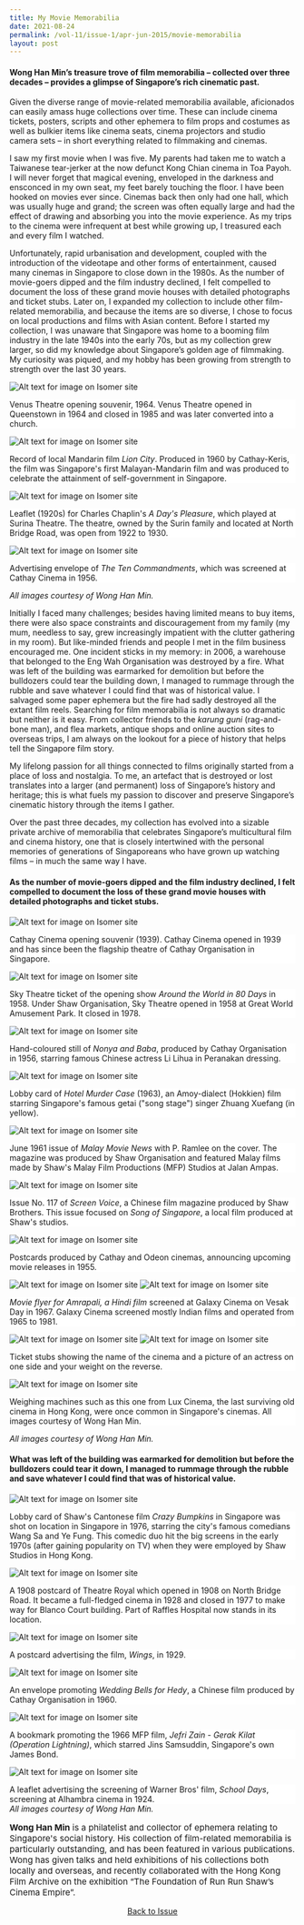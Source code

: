 ```yaml
---
title: My Movie Memorabilia
date: 2021-08-24
permalink: /vol-11/issue-1/apr-jun-2015/movie-memorabilia
layout: post
---
```

#### **Wong Han Min**’s treasure trove of film memorabilia – collected over three decades – provides a glimpse of Singapore’s rich cinematic past.


Given the diverse range of movie-related memorabilia available, aficionados can easily amass huge collections over time. These can include cinema tickets, posters, scripts and other ephemera to film props and costumes as well as bulkier items like cinema seats, cinema projectors and studio camera sets – in short everything related to filmmaking and cinemas. 

I saw my first movie when I was five. My parents had taken me to watch a Taiwanese tear-jerker at the now defunct Kong Chian cinema in Toa Payoh. I will never forget that magical evening, enveloped in the darkness and ensconced in my own seat, my feet barely touching the floor. I have been hooked on movies ever since. Cinemas back then only had one hall, which was usually huge and grand; the screen was often equally large and had the effect of drawing and absorbing you into the movie experience. As my trips to the cinema were infrequent at best while growing up, I treasured each and every film I watched. 

Unfortunately, rapid urbanisation and development, coupled with the introduction of the videotape and other forms of entertainment, caused many cinemas in Singapore to close down in the 1980s. As the number of movie-goers dipped and the film industry declined, I felt compelled to document the loss of these grand movie houses with detailed photographs and ticket stubs. Later on, I expanded my collection to include other film-related memorabilia, and because the items are so diverse, I chose to focus on local productions and films with Asian content. Before I started my collection, I was unaware that Singapore was home to a booming film industry in the late 1940s into the early 70s, but as my collection grew larger, so did my knowledge about Singapore’s golden age of filmmaking. My curiosity was piqued, and my hobby has been growing from strength to strength over the last 30 years. 

![Alt text for image on Isomer site](/images/vol-11-issue-1/moviememorabilia/Venus_Theatre.jpg)
<div style="background-color: white;">Venus Theatre opening souvenir, 1964. Venus Theatre opened in Queenstown in 1964 and closed in 1985 and was later converted into a church.</div>

![Alt text for image on Isomer site](/images/vol-11-issue-1/moviememorabilia/Lion_City.jpg)
<div style="background-color: white;">Record of local Mandarin film <i>Lion City</i>. Produced in 1960 by Cathay-Keris, the film was Singapore's first Malayan-Mandarin film and was produced to celebrate the attainment of self-government in Singapore.</div>

![Alt text for image on Isomer site](/images/vol-11-issue-1/moviememorabilia/Leaflet.jpg)
<div style="background-color: white;"> Leaflet (1920s) for Charles Chaplin's <i>A Day's Pleasure</i>, which played at Surina Theatre. The theatre, owned by the Surin family and located at North Bridge Road, was open from 1922 to 1930. </div>
	
![Alt text for image on Isomer site](/images/vol-11-issue-1/moviememorabilia/The_Ten_Commandments.jpg)
<div style="background-color: white;">Advertising envelope of <i>The Ten Commandments</i>, which was screened at Cathay Cinema in 1956. </div>

<i>All images courtesy of Wong Han Min.</i>

Initially I faced many challenges; besides having limited means to buy items, there were also space constraints and discouragement from my family (my mum, needless to say, grew increasingly impatient with the clutter gathering in my room). But like-minded friends and people I met in the film business encouraged me. One incident sticks in my memory: in 2006, a warehouse that belonged to the Eng Wah Organisation was destroyed by a fire. What was left of the building was earmarked for demolition but before the bulldozers could tear the building down, I managed to rummage through the rubble and save whatever I could find that was of historical value. I salvaged some paper ephemera but the fire had sadly destroyed all the extant film reels. Searching for film memorabilia is not always so dramatic but neither is it easy. From collector friends to the <i>karung guni</i> (rag-and-bone man), and flea markets, antique shops and online auction sites to overseas trips, I am always on the lookout for a piece of history that helps tell the Singapore film story. 

My lifelong passion for all things connected to films originally started from a place of loss and nostalgia. To me, an artefact that is destroyed or lost translates into a larger (and permanent) loss of Singapore’s history and heritage; this is what fuels my passion to discover and preserve Singapore’s cinematic history through the items I gather. 

Over the past three decades, my collection has evolved into a sizable private archive of memorabilia that celebrates Singapore’s multicultural film and cinema history, one that is closely intertwined with the personal memories of generations of Singaporeans who have grown up watching films – in much the same way I have.

#### **As the number of movie-goers dipped and the film industry declined, I felt compelled to document the loss of these grand movie houses with detailed photographs and ticket stubs.**

![Alt text for image on Isomer site](/images/vol-11-issue-1/moviememorabilia/cathay_re.jpg)
<div style="background-color: white;">Cathay Cinema opening souvenir (1939). Cathay Cinema opened in 1939 and has since been the flagship theatre of Cathay Organisation in Singapore. </div>
	
![Alt text for image on Isomer site](/images/vol-11-issue-1/moviememorabilia/Sky_Theatre_re.jpg)
<div style="background-color: white;">Sky Theatre ticket of the opening show <i>Around the World in 80 Days</i> in 1958. Under Shaw Organisation, Sky Theatre opened in 1958 at Great World Amusement Park. It closed in 1978. </div>
	
![Alt text for image on Isomer site](/images/vol-11-issue-1/moviememorabilia/Nonya_and_Baba_re.jpg)
<div style="background-color: white;">Hand-coloured still of <i>Nonya and Baba</i>, produced by Cathay Organisation in 1956, starring famous Chinese actress Li Lihua in Peranakan dressing. </div>
	
![Alt text for image on Isomer site](/images/vol-11-issue-1/moviememorabilia/Hotel_Murder_Case.jpg)
<div style="background-color: white;"> Lobby card of <i>Hotel Murder Case</i> (1963), an Amoy-dialect (Hokkien) film starring Singapore's famous getai ("song stage") singer Zhuang Xuefang (in yellow). </div>
	
![Alt text for image on Isomer site](/images/vol-11-issue-1/moviememorabilia/Malay_Movie_New_re.jpg)
<div style="background-color: white;"> June 1961 issue of <i>Malay Movie News</i> with P. Ramlee on the cover. The magazine was produced by Shaw Organisation and featured Malay films made by Shaw's Malay Film Productions (MFP) Studios at Jalan Ampas. </div>
	
![Alt text for image on Isomer site](/images/vol-11-issue-1/moviememorabilia/Screen_Voice_re.jpg)
<div style="background-color: white;"> Issue No. 117 of <i>Screen Voice</i>, a Chinese film magazine produced by Shaw Brothers. This issue focused on <i>Song of Singapore</i>, a local film produced at Shaw's studios. </div>
	
![Alt text for image on Isomer site](/images/vol-11-issue-1/moviememorabilia/Postcards.jpg)
<div style="background-color: white;"> Postcards produced by Cathay and Odeon cinemas, announcing upcoming movie releases in 1955. </div>
	
![Alt text for image on Isomer site](/images/vol-11-issue-1/moviememorabilia/Amrapali_re.jpg)
![Alt text for image on Isomer site](/images/vol-11-issue-1/moviememorabilia/Amrapali1_re.jpg)
<div style="background-color: white;"> <i>Movie flyer for Amrapali, a Hindi film</i> screened at Galaxy Cinema on Vesak Day in 1967. Galaxy Cinema screened mostly Indian films and operated from 1965 to 1981. </div>
	
![Alt text for image on Isomer site](/images/vol-11-issue-1/moviememorabilia/ticket_stubs.jpg)
![Alt text for image on Isomer site](/images/vol-11-issue-1/moviememorabilia/ticket_stubs1.jpg)
<div style="background-color: white;">Ticket stubs showing the name of the cinema and a picture of an actress on one side and your weight on the reverse. </div>
	
![Alt text for image on Isomer site](/images/vol-11-issue-1/moviememorabilia/Weighing_machines_re.jpg)
<div style="background-color: white;"> Weighing machines such as this one from Lux Cinema, the last surviving old cinema in Hong Kong, were once common in Singapore's cinemas. All images courtesy of Wong Han Min.</div>
	
<i>All images courtesy of Wong Han Min.</i>

#### **What was left of the building was earmarked for demolition but before the bulldozers could tear it down, I managed to rummage through the rubble and save whatever I could find that was of historical value.**

![Alt text for image on Isomer site](/images/vol-11-issue-1/moviememorabilia/Crazy_Bumpkins.jpg)
<div style="background-color: white;"> Lobby card of Shaw's Cantonese film <i>Crazy Bumpkins</i> in Singapore was shot on location in Singapore in 1976, starring the city's famous comedians Wang Sa and Ye Fung. This comedic duo hit the big screens in the early 1970s (after gaining popularity on TV) when they were employed by Shaw Studios in Hong Kong. </div>
	
![Alt text for image on Isomer site](/images/vol-11-issue-1/moviememorabilia/Theatre_Royal.jpg)
<div style="background-color: white;"> A 1908 postcard of Theatre Royal which opened in 1908 on North Bridge Road. It became a full-fledged cinema in 1928 and closed in 1977 to make way for Blanco Court building. Part of Raffles Hospital now stands in its location.</div>
	
![Alt text for image on Isomer site](/images/vol-11-issue-1/moviememorabilia/Wings_re.jpg)
<div style="background-color: white;"> A postcard advertising the film, <i>Wings</i>, in 1929. </div>
	
![Alt text for image on Isomer site](/images/vol-11-issue-1/moviememorabilia/Wedding_Bells.jpg)
<div style="background-color: white;"> An envelope promoting <i>Wedding Bells for Hedy</i>, a Chinese film produced by Cathay Organisation in 1960.</div>
	
![Alt text for image on Isomer site](/images/vol-11-issue-1/moviememorabilia/Gerak_Kilat_re.jpg)
<div style="background-color: white;"> A bookmark promoting the 1966 MFP film, <i>Jefri Zain - Gerak Kilat (Operation Lightning)</i>, which starred Jins Samsuddin, Singapore's own James Bond. </div>
	
![Alt text for image on Isomer site](/images/vol-11-issue-1/moviememorabilia/School_Days.jpg)
<div style="background-color: white;"> A leaflet advertising the screening of Warner Bros' film, <i>School Days</i>, screening at Alhambra cinema in 1924. </div>
<i>All images courtesy of Wong Han Min.</i>

<p style="font-size:15px;"><b>Wong Han Min</b> is a philatelist and collector of ephemera relating to Singapore's social history. His collection of film-related memorabilia is particularly outstanding, and has been featured in various publications. Wong has given talks and held exhibitions of his collections both locally and overseas, and recently collaborated with the Hong Kong Film Archive on the exhibition “The Foundation of Run Run Shaw’s Cinema Empire”.</p>

<a href="https://nlb-ba-staging.netlify.app/vol-11/issue-1/Apr-jun-2015/"><center>Back to Issue</center></a>